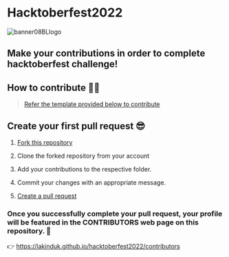 # Hacktoberfest2022
 
![banner08BLlogo](https://github.com/LakinduK/hacktoberfest2022/blob/main/contributors/src/H22/H22-Banners-Dark.png)

## Make your contributions in order to complete hacktoberfest challenge! 



## How to contribute 🧑‍💻

> [Refer the template provided below to contribute](https://github.com/LakinduK/hacktoberfest2021/blob/main/CONTRIBUTING.md)


## Create your first pull request :sunglasses:

1. [Fork this repository](https://help.github.com/articles/fork-a-repo/)

2.  Clone the forked repository from your account

3. Add your contributions to the respective folder.

4. Commit your changes with an appropriate message.

5. [Create a pull request](https://help.github.com/articles/creating-a-pull-request-from-a-fork/)

### Once you successfully complete your pull request, your profile will be featured in the CONTRIBUTORS web page on this repository. 🤩
👉 https://lakinduk.github.io/hacktoberfest2022/contributors
